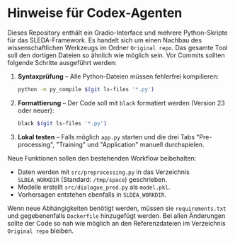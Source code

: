 # Hinweise für Codex-Agenten

Dieses Repository enthält ein Gradio-Interface und mehrere Python-Skripte für das SLEDA-Framework. Es handelt sich um einen Nachbau des wissenschaftlichen Werkzeugs im Ordner `Original repo`. Das gesamte Tool soll den dortigen Dateien so ähnlich wie möglich sein. Vor Commits sollten folgende Schritte ausgeführt werden:

1. **Syntaxprüfung** – Alle Python-Dateien müssen fehlerfrei kompilieren:
   ```bash
   python -m py_compile $(git ls-files '*.py')
   ```
2. **Formattierung** – Der Code soll mit `black` formatiert werden (Version 23 oder neuer):
   ```bash
   black $(git ls-files '*.py')
   ```
3. **Lokal testen** – Falls möglich `app.py` starten und die drei Tabs "Pre-processing", "Training" und "Application" manuell durchspielen.

Neue Funktionen sollen den bestehenden Workflow beibehalten:
- Daten werden mit `src/preprocessing.py` in das Verzeichnis `SLDEA_WORKDIR` (Standard: `/tmp/space`) geschrieben.
- Modelle erstellt `src/dialogue_pred.py` als `model.pkl`.
- Vorhersagen entstehen ebenfalls in `SLDEA_WORKDIR`.

Wenn neue Abhängigkeiten benötigt werden, müssen sie `requirements.txt` und gegebenenfalls `Dockerfile` hinzugefügt werden.
Bei allen Änderungen sollte der Code so nah wie möglich an den Referenzdateien im Verzeichnis `Original repo` bleiben.
